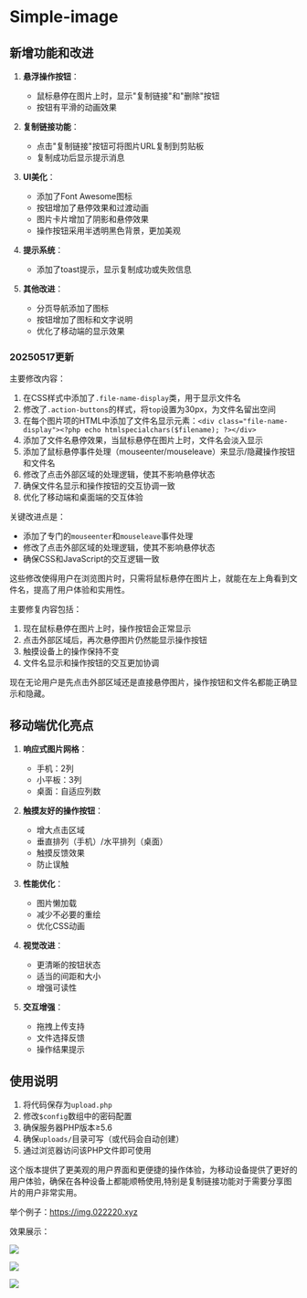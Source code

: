 # Simple-image

## 新增功能和改进

1. **悬浮操作按钮**：
   - 鼠标悬停在图片上时，显示"复制链接"和"删除"按钮
   - 按钮有平滑的动画效果

2. **复制链接功能**：
   - 点击"复制链接"按钮可将图片URL复制到剪贴板
   - 复制成功后显示提示消息

3. **UI美化**：
   - 添加了Font Awesome图标
   - 按钮增加了悬停效果和过渡动画
   - 图片卡片增加了阴影和悬停效果
   - 操作按钮采用半透明黑色背景，更加美观

4. **提示系统**：
   - 添加了toast提示，显示复制成功或失败信息

5. **其他改进**：
   - 分页导航添加了图标
   - 按钮增加了图标和文字说明
   - 优化了移动端的显示效果

### 20250517更新
主要修改内容：

1. 在CSS样式中添加了`.file-name-display`类，用于显示文件名
2. 修改了`.action-buttons`的样式，将`top`设置为30px，为文件名留出空间
3. 在每个图片项的HTML中添加了文件名显示元素：`<div class="file-name-display"><?php echo htmlspecialchars($filename); ?></div>`
4. 添加了文件名悬停效果，当鼠标悬停在图片上时，文件名会淡入显示
5. 添加了鼠标悬停事件处理（mouseenter/mouseleave）来显示/隐藏操作按钮和文件名
6. 修改了点击外部区域的处理逻辑，使其不影响悬停状态
7. 确保文件名显示和操作按钮的交互协调一致
8. 优化了移动端和桌面端的交互体验

关键改进点是：
- 添加了专门的`mouseenter`和`mouseleave`事件处理
- 修改了点击外部区域的处理逻辑，使其不影响悬停状态
- 确保CSS和JavaScript的交互逻辑一致

这些修改使得用户在浏览图片时，只需将鼠标悬停在图片上，就能在左上角看到文件名，提高了用户体验和实用性。




主要修复内容包括：

1. 现在鼠标悬停在图片上时，操作按钮会正常显示
2. 点击外部区域后，再次悬停图片仍然能显示操作按钮
3. 触摸设备上的操作保持不变
4. 文件名显示和操作按钮的交互更加协调

现在无论用户是先点击外部区域还是直接悬停图片，操作按钮和文件名都能正确显示和隐藏。

## 移动端优化亮点

1. **响应式图片网格**：
   - 手机：2列
   - 小平板：3列
   - 桌面：自适应列数

2. **触摸友好的操作按钮**：
   - 增大点击区域
   - 垂直排列（手机）/水平排列（桌面）
   - 触摸反馈效果
   - 防止误触

3. **性能优化**：
   - 图片懒加载
   - 减少不必要的重绘
   - 优化CSS动画

4. **视觉改进**：
   - 更清晰的按钮状态
   - 适当的间距和大小
   - 增强可读性

5. **交互增强**：
   - 拖拽上传支持
   - 文件选择反馈
   - 操作结果提示


## 使用说明

1. 将代码保存为`upload.php`
2. 修改`$config`数组中的密码配置
3. 确保服务器PHP版本≥5.6
4. 确保`uploads/`目录可写（或代码会自动创建）
5. 通过浏览器访问该PHP文件即可使用

这个版本提供了更美观的用户界面和更便捷的操作体验，为移动设备提供了更好的用户体验，确保在各种设备上都能顺畅使用,特别是复制链接功能对于需要分享图片的用户非常实用。

举个例子：https://img.022220.xyz

效果展示：

![](http://img.022220.xyz/pics/67e9759a74818.png)

![](http://img.022220.xyz/pics/67e9759a747cf.png)

![](http://img.022220.xyz/pics/67f54fb529659.png)
